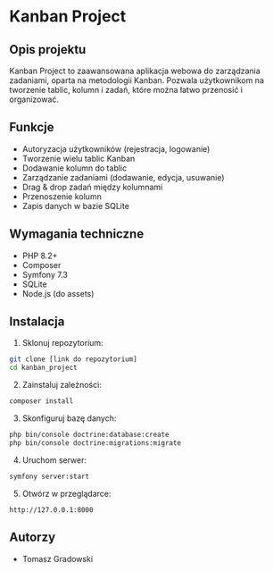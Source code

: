 # Kanban Project

## Opis projektu

Kanban Project to zaawansowana aplikacja webowa do zarządzania zadaniami, oparta na metodologii Kanban. 
Pozwala użytkownikom na tworzenie tablic, kolumn i zadań, które można łatwo przenosić i organizować.

## Funkcje

- Autoryzacja użytkowników (rejestracja, logowanie)
- Tworzenie wielu tablic Kanban
- Dodawanie kolumn do tablic
- Zarządzanie zadaniami (dodawanie, edycja, usuwanie)
- Drag & drop zadań między kolumnami
- Przenoszenie kolumn
- Zapis danych w bazie SQLite

## Wymagania techniczne

- PHP 8.2+
- Composer
- Symfony 7.3
- SQLite
- Node.js (do assets)

## Instalacja

1. Sklonuj repozytorium:
```bash
git clone [link do repozytorium]
cd kanban_project
```

2. Zainstaluj zależności:
```bash
composer install
```

3. Skonfiguruj bazę danych:
```bash
php bin/console doctrine:database:create
php bin/console doctrine:migrations:migrate
```

4. Uruchom serwer:
```bash
symfony server:start
```

5. Otwórz w przeglądarce:
```
http://127.0.0.1:8000
```



## Autorzy

- Tomasz Gradowski
